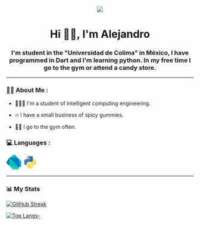 <div id="header" align="center"> 
    <img src="https://media.giphy.com/media/82MkOzEyyXeSLkgWyv/giphy.gif" width="200"/>
    <h1 align="center"> Hi 👋🏼, I'm Alejandro</h1>
    <h3 align="center"> I'm student  in the "Universidad de Colima" in México, I have programmed in Dart and I'm learning python.
                        In my free time I go to the gym or attend a candy store. </h3>
</div>

----

### 🕵🏻 About Me :

- 👨🏻‍💻 I'm a student of intelligent computing engineering.
  
- 🔥 I have a small business of spicy gummies.
  
- 💪🏼 I go to the gym often.

<div align="left">
    <h3>💻 Languages :</h3>
    <div>
        <img src="https://github.com/devicons/devicon/blob/master/icons/dart/dart-original.svg" 
        title="Dart" **alt="Dart" width="40" height="40"/>
        <img src="https://github.com/devicons/devicon/blob/master/icons/python/python-original.svg" 
        title="Python" **alt="Python"width="40" height="40"/>
    </div>
</div>

----

### 📊 My Stats

[![GitHub Streak](http://github-readme-streak-stats.herokuapp.com?user=Alejandro-LH&theme=rising-sun&hide_border=verdadero&border_radius=3&exclude_days=Sun%2CSat)](https://git.io/streak-stats)


[![Top Langs-](https://github-readme-stats.vercel.app/api/top-langs/?username=anuraghazra&layout=donut)](https://github.com/anuraghazra/github-readme-stats)
